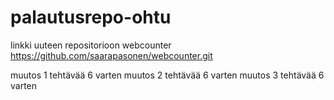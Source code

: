 # palautusrepo-ohtu

linkki uuteen repositorioon webcounter 
https://github.com/saarapasonen/webcounter.git

muutos 1 tehtävää 6 varten
muutos 2 tehtävää 6 varten
muutos 3 tehtävää 6 varten
